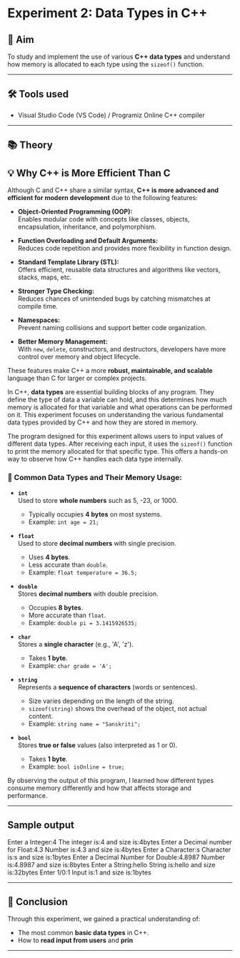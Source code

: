 # Experiment 2: Data Types in C++

## 🧪 Aim
To study and implement the use of various **C++ data types** and understand how memory is allocated to each type using the `sizeof()` function.

---

## 🛠️ Tools used
- Visual Studio Code (VS Code) / Programiz Online C++ compiler

---

## 📚 Theory

## 💡 Why C++ is More Efficient Than C

Although C and C++ share a similar syntax, **C++ is more advanced and efficient for modern development** due to the following features:

- **Object-Oriented Programming (OOP):**  
  Enables modular code with concepts like classes, objects, encapsulation, inheritance, and polymorphism.

- **Function Overloading and Default Arguments:**  
  Reduces code repetition and provides more flexibility in function design.

- **Standard Template Library (STL):**  
  Offers efficient, reusable data structures and algorithms like vectors, stacks, maps, etc.

- **Stronger Type Checking:**  
  Reduces chances of unintended bugs by catching mismatches at compile time.

- **Namespaces:**  
  Prevent naming collisions and support better code organization.

- **Better Memory Management:**  
  With `new`, `delete`, constructors, and destructors, developers have more control over memory and object lifecycle.

These features make C++ a more **robust, maintainable, and scalable** language than C for larger or complex projects.


In C++, **data types** are essential building blocks of any program. They define the type of data a variable can hold, and this determines how much memory is allocated for that variable and what operations can be performed on it. This experiment focuses on understanding the various fundamental data types provided by C++ and how they are stored in memory.

The program designed for this experiment allows users to input values of different data types. After receiving each input, it uses the `sizeof()` function to print the memory allocated for that specific type. This offers a hands-on way to observe how C++ handles each data type internally.

### 🔢 Common Data Types and Their Memory Usage:

- **`int`**  
  Used to store **whole numbers** such as 5, -23, or 1000.  
  - Typically occupies **4 bytes** on most systems.
  - Example: `int age = 21;`

- **`float`**  
  Used to store **decimal numbers** with single precision.  
  - Uses **4 bytes**.
  - Less accurate than `double`.
  - Example: `float temperature = 36.5;`

- **`double`**  
  Stores **decimal numbers** with double precision.  
  - Occupies **8 bytes**.
  - More accurate than `float`.
  - Example: `double pi = 3.1415926535;`

- **`char`**  
  Stores a **single character** (e.g., 'A', 'z').  
  - Takes **1 byte**.
  - Example: `char grade = 'A';`

- **`string`**  
  Represents a **sequence of characters** (words or sentences).  
  - Size varies depending on the length of the string.
  - `sizeof(string)` shows the overhead of the object, not actual content.
  - Example: `string name = "Sanskriti";`

- **`bool`**  
  Stores **true or false** values (also interpreted as 1 or 0).  
  - Takes **1 byte**.
  - Example: `bool isOnline = true;`

By observing the output of this program, I learned how different types consume memory differently and how that affects storage and performance.

---

## Sample output

Enter a Integer:4
The integer is:4 and size is:4bytes
Enter a Decimal number for Float:4.3
Number is:4.3 and size is:4bytes
Enter a Character:s
Character is:s and size is:1bytes
Enter a Decimal Number for Double:4.8987
Number is:4.8987 and size is:8bytes
Enter a String:hello
String is:hello and size is:32bytes
Enter 1/0:1
Input is:1 and size is:1bytes

---

## 🧾 Conclusion

Through this experiment, we gained a practical understanding of:

- The most common **basic data types** in C++.
- How to **read input from users** and **prin**

---
